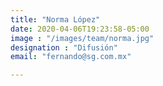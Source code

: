 ```yaml
---
title: "Norma López"
date: 2020-04-06T19:23:58-05:00
image : "/images/team/norma.jpg"
designation : "Difusión"
email: "fernando@sg.com.mx"

---
```


